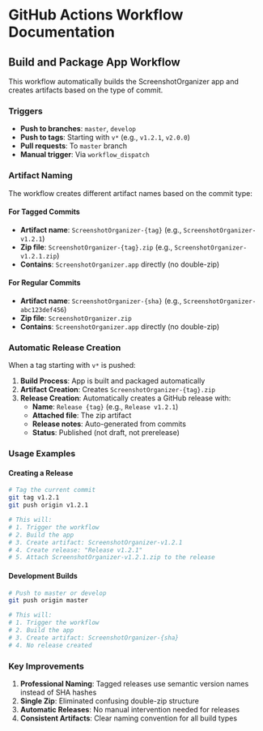 # GitHub Actions Workflow Documentation

## Build and Package App Workflow

This workflow automatically builds the ScreenshotOrganizer app and creates artifacts based on the type of commit.

### Triggers

- **Push to branches**: `master`, `develop`
- **Push to tags**: Starting with `v*` (e.g., `v1.2.1`, `v2.0.0`)
- **Pull requests**: To `master` branch
- **Manual trigger**: Via `workflow_dispatch`

### Artifact Naming

The workflow creates different artifact names based on the commit type:

#### For Tagged Commits
- **Artifact name**: `ScreenshotOrganizer-{tag}` (e.g., `ScreenshotOrganizer-v1.2.1`)
- **Zip file**: `ScreenshotOrganizer-{tag}.zip` (e.g., `ScreenshotOrganizer-v1.2.1.zip`)
- **Contains**: `ScreenshotOrganizer.app` directly (no double-zip)

#### For Regular Commits
- **Artifact name**: `ScreenshotOrganizer-{sha}` (e.g., `ScreenshotOrganizer-abc123def456`)
- **Zip file**: `ScreenshotOrganizer.zip`
- **Contains**: `ScreenshotOrganizer.app` directly (no double-zip)

### Automatic Release Creation

When a tag starting with `v*` is pushed:

1. **Build Process**: App is built and packaged automatically
2. **Artifact Creation**: Creates `ScreenshotOrganizer-{tag}.zip`
3. **Release Creation**: Automatically creates a GitHub release with:
   - **Name**: `Release {tag}` (e.g., `Release v1.2.1`)
   - **Attached file**: The zip artifact
   - **Release notes**: Auto-generated from commits
   - **Status**: Published (not draft, not prerelease)

### Usage Examples

#### Creating a Release
```bash
# Tag the current commit
git tag v1.2.1
git push origin v1.2.1

# This will:
# 1. Trigger the workflow
# 2. Build the app
# 3. Create artifact: ScreenshotOrganizer-v1.2.1
# 4. Create release: "Release v1.2.1"
# 5. Attach ScreenshotOrganizer-v1.2.1.zip to the release
```

#### Development Builds
```bash
# Push to master or develop
git push origin master

# This will:
# 1. Trigger the workflow
# 2. Build the app
# 3. Create artifact: ScreenshotOrganizer-{sha}
# 4. No release created
```

### Key Improvements

1. **Professional Naming**: Tagged releases use semantic version names instead of SHA hashes
2. **Single Zip**: Eliminated confusing double-zip structure
3. **Automatic Releases**: No manual intervention needed for releases
4. **Consistent Artifacts**: Clear naming convention for all build types